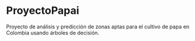 # ProyectoPapai
Proyecto de análisis y predicción de zonas aptas para el cultivo de papa en Colombia usando árboles de decisión.
